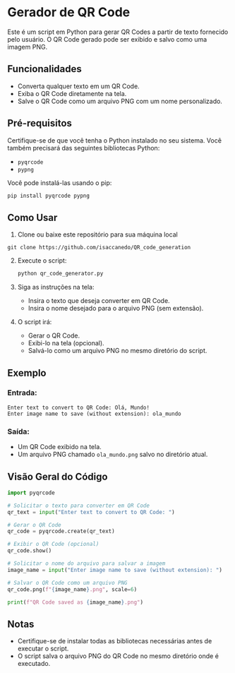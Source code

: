 # Gerador de QR Code

Este é um script em Python para gerar QR Codes a partir de texto fornecido pelo usuário. O QR Code gerado pode ser exibido e salvo como uma imagem PNG.

## Funcionalidades
- Converta qualquer texto em um QR Code.
- Exiba o QR Code diretamente na tela.
- Salve o QR Code como um arquivo PNG com um nome personalizado.

## Pré-requisitos

Certifique-se de que você tenha o Python instalado no seu sistema. Você também precisará das seguintes bibliotecas Python:

- `pyqrcode`
- `pypng`

Você pode instalá-las usando o pip:

```bash
pip install pyqrcode pypng
```

## Como Usar

1. Clone ou baixe este repositório para sua máquina local

`git clone https://github.com/isaccanedo/QR_code_generation`

2. Execute o script:

   ```bash
   python qr_code_generator.py
   ```

3. Siga as instruções na tela:
   - Insira o texto que deseja converter em QR Code.
   - Insira o nome desejado para o arquivo PNG (sem extensão).
4. O script irá:
   - Gerar o QR Code.
   - Exibi-lo na tela (opcional).
   - Salvá-lo como um arquivo PNG no mesmo diretório do script.

## Exemplo

### Entrada:
```
Enter text to convert to QR Code: Olá, Mundo!
Enter image name to save (without extension): ola_mundo
```

### Saída:
- Um QR Code exibido na tela.
- Um arquivo PNG chamado `ola_mundo.png` salvo no diretório atual.

## Visão Geral do Código

```python
import pyqrcode

# Solicitar o texto para converter em QR Code
qr_text = input("Enter text to convert to QR Code: ")

# Gerar o QR Code
qr_code = pyqrcode.create(qr_text)

# Exibir o QR Code (opcional)
qr_code.show()

# Solicitar o nome do arquivo para salvar a imagem
image_name = input("Enter image name to save (without extension): ")

# Salvar o QR Code como um arquivo PNG
qr_code.png(f"{image_name}.png", scale=6)

print(f"QR Code saved as {image_name}.png")
```

## Notas
- Certifique-se de instalar todas as bibliotecas necessárias antes de executar o script.
- O script salva o arquivo PNG do QR Code no mesmo diretório onde é executado.
